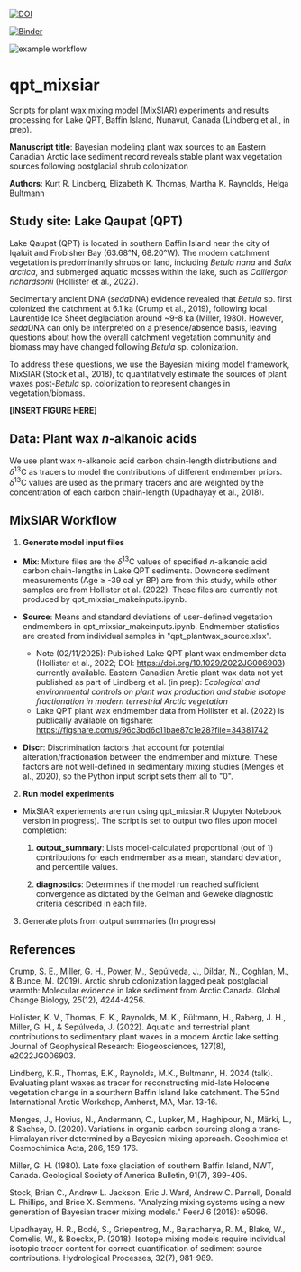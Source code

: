 [![DOI](https://zenodo.org/badge/894243495.svg)](https://doi.org/10.5281/zenodo.14861520)

[![Binder](https://mybinder.org/badge_logo.svg)](https://mybinder.org/v2/gh/DaveEdge1/qpt_mixsiar/HEAD)

![example workflow](https://github.com/kurtlindberg/qpt_mixsiar/actions/workflows/main.yml/badge.svg)

# qpt_mixsiar

Scripts for plant wax mixing model (MixSIAR) experiments and results processing for Lake QPT, Baffin Island, Nunavut, Canada (Lindberg et al., in prep).

**Manuscript title**: Bayesian modeling plant wax sources to an Eastern Canadian Arctic lake sediment record reveals stable plant wax vegetation sources following postglacial shrub colonization

**Authors**: Kurt R. Lindberg, Elizabeth K. Thomas, Martha K. Raynolds, Helga Bultmann

## Study site: Lake Qaupat (QPT)

Lake Qaupat (QPT) is located in southern Baffin Island near the city of Iqaluit and Frobisher Bay (63.68&deg;N, 68.20&deg;W). The modern catchment vegetation is predominantly shrubs on land, including *Betula nana* and *Salix arctica*, and submerged aquatic mosses within the lake, such as *Calliergon richardsonii* (Hollister et al., 2022).

Sedimentary ancient DNA (*seda*DNA) evidence revealed that *Betula* sp. first colonized the catchment at 6.1 ka (Crump et al., 2019), following local Laurentide Ice Sheet deglaciation around ~9-8 ka (Miller, 1980). However, *seda*DNA can only be interpreted on a presence/absence basis, leaving questions about how the overall catchment vegetation community and biomass may have changed following *Betula* sp. colonization.

To address these questions, we use the Bayesian mixing model framework, MixSIAR (Stock et al., 2018), to quantitatively estimate the sources of plant waxes post-*Betula* sp. colonization to represent changes in vegetation/biomass. 

**[INSERT FIGURE HERE]**

## Data: Plant wax *n*-alkanoic acids

We use plant wax *n*-alkanoic acid carbon chain-length distributions and $`\delta`$<sup>13</sup>C as tracers to model the contributions of different endmember priors. $`\delta`$<sup>13</sup>C values are used as the primary tracers and are weighted by the concentration of each carbon chain-length (Upadhayay et al., 2018).


## MixSIAR Workflow

1. **Generate model input files**
   
- **Mix**: Mixture files are the $`\delta`$<sup>13</sup>C values of specified *n*-alkanoic acid carbon chain-lengths in Lake QPT sediments. Downcore sediment measurements (Age $\geq$ -39 cal yr BP) are from this study, while other samples are from Hollister et al. (2022). These files are currently not produced by qpt_mixsiar_makeinputs.ipynb.
  
- **Source**: Means and standard deviations of user-defined vegetation endmembers in qpt_mixsiar_makeinputs.ipynb. Endmember statistics are created from individual samples in "qpt_plantwax_source.xlsx".
   - Note (02/11/2025): Published Lake QPT plant wax endmember data (Hollister et al., 2022; DOI: https://doi.org/10.1029/2022JG006903) currently available. Eastern Canadian Arctic plant wax data not yet published as part of Lindberg et al. (in prep): *Ecological and environmental controls on plant wax production and stable isotope fractionation in modern terrestrial Arctic vegetation*
   - Lake QPT plant wax endmember data from Hollister et al. (2022) is publically available on figshare: https://figshare.com/s/96c3bd6c11bae87c1e28?file=34381742

- **Discr**: Discrimination factors that account for potential alteration/fractionation between the endmember and mixture. These factors are not well-defined in sedimentary mixing studies (Menges et al., 2020), so the Python input script sets them all to "0".

2. **Run model experiments**

- MixSIAR experiements are run using qpt_mixsiar.R (Jupyter Notebook version in progress). The script is set to output two files upon model completion:
  
   1. **output_summary**: Lists model-calculated proportional (out of 1) contributions for each endmember as a mean, standard deviation, and percentile values.
  
   2. **diagnostics**: Determines if the model run reached sufficient convergence as dictated by the Gelman and Geweke diagnostic criteria described in each file.
   
3. Generate plots from output summaries (In progress)

## References

Crump, S. E., Miller, G. H., Power, M., Sepúlveda, J., Dildar, N., Coghlan, M., & Bunce, M. (2019). Arctic shrub colonization lagged peak postglacial warmth: Molecular evidence in lake sediment from Arctic Canada. Global Change Biology, 25(12), 4244-4256.

Hollister, K. V., Thomas, E. K., Raynolds, M. K., Bültmann, H., Raberg, J. H., Miller, G. H., & Sepúlveda, J. (2022). Aquatic and terrestrial plant contributions to sedimentary plant waxes in a modern Arctic lake setting. Journal of Geophysical Research: Biogeosciences, 127(8), e2022JG006903.

Lindberg, K.R., Thomas, E.K., Raynolds, M.K., Bultmann, H. 2024 (talk). Evaluating plant waxes as tracer for reconstructing mid-late Holocene vegetation change in a sourthern Baffin Island lake catchment. The 52nd International Arctic Workshop, Amherst, MA, Mar. 13-16.

Menges, J., Hovius, N., Andermann, C., Lupker, M., Haghipour, N., Märki, L., & Sachse, D. (2020). Variations in organic carbon sourcing along a trans-Himalayan river determined by a Bayesian mixing approach. Geochimica et Cosmochimica Acta, 286, 159-176.

Miller, G. H. (1980). Late foxe glaciation of southern Baffin Island, NWT, Canada. Geological Society of America Bulletin, 91(7), 399-405.

Stock, Brian C., Andrew L. Jackson, Eric J. Ward, Andrew C. Parnell, Donald L. Phillips, and Brice X. Semmens. "Analyzing mixing systems using a new generation of Bayesian tracer mixing models." PeerJ 6 (2018): e5096.

Upadhayay, H. R., Bodé, S., Griepentrog, M., Bajracharya, R. M., Blake, W., Cornelis, W., & Boeckx, P. (2018). Isotope mixing models require individual isotopic tracer content for correct quantification of sediment source contributions. Hydrological Processes, 32(7), 981-989.



